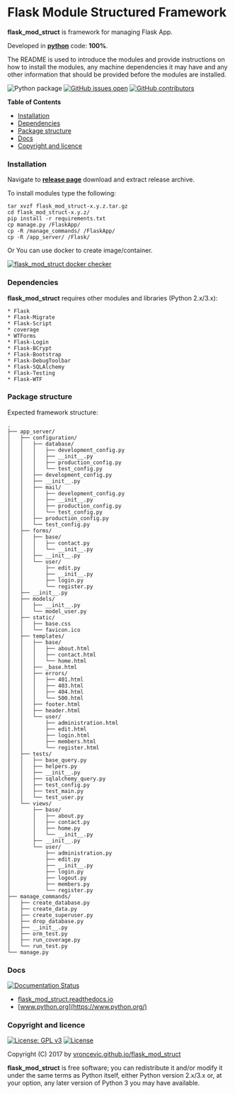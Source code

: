 # Flask Module Structured Framework

**flask_mod_struct** is framework for managing Flask App.

Developed in **[python](https://www.python.org/)** code: **100%**.

The README is used to introduce the modules and provide instructions on
how to install the modules, any machine dependencies it may have and any
other information that should be provided before the modules are installed.

![Python package](https://github.com/vroncevic/flask_mod_struct/workflows/Python%20package%20flask_mod_struct/badge.svg?branch=master) [![GitHub issues open](https://img.shields.io/github/issues/vroncevic/flask_mod_struct.svg)](https://github.com/vroncevic/flask_mod_struct/issues) [![GitHub contributors](https://img.shields.io/github/contributors/vroncevic/flask_mod_struct.svg)](https://github.com/vroncevic/flask_mod_struct/graphs/contributors)

<!-- START doctoc generated TOC please keep comment here to allow auto update -->
<!-- DON'T EDIT THIS SECTION, INSTEAD RE-RUN doctoc TO UPDATE -->
**Table of Contents**

- [Installation](#installation)
- [Dependencies](#dependencies)
- [Package structure](#package-structure)
- [Docs](#docs)
- [Copyright and licence](#copyright-and-licence)

<!-- END doctoc generated TOC please keep comment here to allow auto update -->

### Installation

Navigate to **[release page](https://github.com/vroncevic/flask_mod_struct/releases)** download and extract release archive.

To install modules type the following:

```
tar xvzf flask_mod_struct-x.y.z.tar.gz
cd flask_mod_struct-x.y.z/
pip install -r requirements.txt
cp manage.py /FlaskApp/
cp -R /manage_commands/ /FlaskApp/
cp -R /app_server/ /Flask/
```

Or You can use docker to create image/container.

[![flask_mod_struct docker checker](https://github.com/vroncevic/flask_mod_struct/workflows/flask_mod_struct%20docker%20checker/badge.svg)](https://github.com/vroncevic/flask_mod_struct/actions?query=workflow%3A%22flask_mod_struct+docker+checker%22)

### Dependencies

**flask_mod_struct** requires other modules and libraries (Python 2.x/3.x):

```
* Flask
* Flask-Migrate
* Flask-Script
* coverage
* WTForms
* Flask-Login
* Flask-BCrypt
* Flask-Bootstrap
* Flask-DebugToolbar
* Flask-SQLAlchemy
* Flask-Testing
* Flask-WTF
```

### Package structure

Expected framework structure:

```
.
├── app_server/
│   ├── configuration/
│   │   ├── database/
│   │   │   ├── development_config.py
│   │   │   ├── __init__.py
│   │   │   ├── production_config.py
│   │   │   └── test_config.py
│   │   ├── development_config.py
│   │   ├── __init__.py
│   │   ├── mail/
│   │   │   ├── development_config.py
│   │   │   ├── __init__.py
│   │   │   ├── production_config.py
│   │   │   └── test_config.py
│   │   ├── production_config.py
│   │   └── test_config.py
│   ├── forms/
│   │   ├── base/
│   │   │   ├── contact.py
│   │   │   └── __init__.py
│   │   ├── __init__.py
│   │   └── user/
│   │       ├── edit.py
│   │       ├── __init__.py
│   │       ├── login.py
│   │       └── register.py
│   ├── __init__.py
│   ├── models/
│   │   ├── __init__.py
│   │   └── model_user.py
│   ├── static/
│   │   ├── base.css
│   │   └── favicon.ico
│   ├── templates/
│   │   ├── base/
│   │   │   ├── about.html
│   │   │   ├── contact.html
│   │   │   └── home.html
│   │   ├── _base.html
│   │   ├── errors/
│   │   │   ├── 401.html
│   │   │   ├── 403.html
│   │   │   ├── 404.html
│   │   │   └── 500.html
│   │   ├── footer.html
│   │   ├── header.html
│   │   └── user/
│   │       ├── administration.html
│   │       ├── edit.html
│   │       ├── login.html
│   │       ├── members.html
│   │       └── register.html
│   ├── tests/
│   │   ├── base_query.py
│   │   ├── helpers.py
│   │   ├── __init__.py
│   │   ├── sqlalchemy_query.py
│   │   ├── test_config.py
│   │   ├── test_main.py
│   │   └── test_user.py
│   └── views/
│       ├── base/
│       │   ├── about.py
│       │   ├── contact.py
│       │   ├── home.py
│       │   └── __init__.py
│       ├── __init__.py
│       └── user/
│           ├── administration.py
│           ├── edit.py
│           ├── __init__.py
│           ├── login.py
│           ├── logout.py
│           ├── members.py
│           └── register.py
├── manage_commands/
│   ├── create_database.py
│   ├── create_data.py
│   ├── create_superuser.py
│   ├── drop_database.py
│   ├── __init__.py
│   ├── orm_test.py
│   ├── run_coverage.py
│   └── run_test.py
└── manage.py

```

### Docs

[![Documentation Status](https://readthedocs.org/projects/flask_mod_struct/badge/?version=latest)](https://flask_mod_struct.readthedocs.io/projects/flask_mod_struct/en/latest/?badge=latest)

* [flask_mod_struct.readthedocs.io](https://flask_mod_struct.readthedocs.io/en/latest/)
* [www.python.org](https://www.python.org/)

### Copyright and licence

[![License: GPL v3](https://img.shields.io/badge/License-GPLv3-blue.svg)](https://www.gnu.org/licenses/gpl-3.0) [![License](https://img.shields.io/badge/License-Apache%202.0-blue.svg)](https://opensource.org/licenses/Apache-2.0)

Copyright (C) 2017 by [vroncevic.github.io/flask_mod_struct](https://vroncevic.github.io/flask_mod_struct/)

**flask_mod_struct** is free software; you can redistribute it and/or modify
it under the same terms as Python itself, either Python version 2.x/3.x or,
at your option, any later version of Python 3 you may have available.
